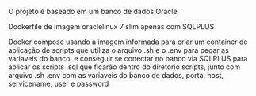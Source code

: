 O projeto é baseado em um banco de dados Oracle

Dockerfile de imagem oraclelinux 7 slim apenas com SQLPLUS

Docker compose usando a imagem informada para criar um container de aplicação de scripts que utiliza o arquivo .sh e o .env para pegar as variaveis do banco, e conseguir se conectar no banco via SQLPLUS para aplicar os scripts .sql que ficarão dentro do diretorio scripts, junto com arquivo .sh
.env com as variaveis do banco de dados, porta, host, servicename, user e password


